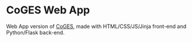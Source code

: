 # CoGES Web App

Web App version of [CoGES](https://github.com/ArielMAJ/CoGES), made with HTML/CSS/JS/Jinja front-end and Python/Flask back-end.
